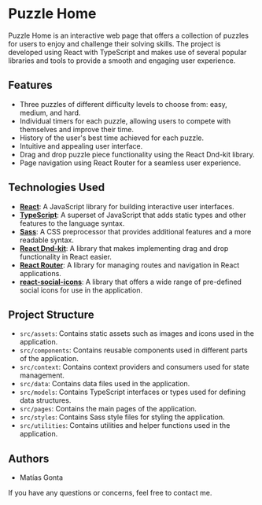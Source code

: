 # Puzzle Home

Puzzle Home is an interactive web page that offers a collection of puzzles for users to enjoy and challenge their solving skills. The project is developed using React with TypeScript and makes use of several popular libraries and tools to provide a smooth and engaging user experience.

## Features

- Three puzzles of different difficulty levels to choose from: easy, medium, and hard.
- Individual timers for each puzzle, allowing users to compete with themselves and improve their time.
- History of the user's best time achieved for each puzzle.
- Intuitive and appealing user interface.
- Drag and drop puzzle piece functionality using the React Dnd-kit library.
- Page navigation using React Router for a seamless user experience.

## Technologies Used

- <a href="https://react.dev/" target="_blank">**React**</a>: A JavaScript library for building interactive user interfaces.
- <a href="https://www.typescriptlang.org/docs/" target="_blank">**TypeScript**</a>: A superset of JavaScript that adds static types and other features to the language syntax.
- <a href="https://sass-lang.com/documentation/" target="_blank">**Sass**</a>: A CSS preprocessor that provides additional features and a more readable syntax.
- <a href="https://docs.dndkit.com/" target="_blank">**React Dnd-kit**</a>: A library that makes implementing drag and drop functionality in React easier.
- <a href="https://reactrouter.com/en/main" target="_blank">**React Router**</a>: A library for managing routes and navigation in React applications.
- <a href="https://www.npmjs.com/package/react-social-icons" target="_blank">**react-social-icons**</a>: A library that offers a wide range of pre-defined social icons for use in the application.

## Project Structure

- `src/assets`: Contains static assets such as images and icons used in the application.
- `src/components`: Contains reusable components used in different parts of the application.
- `src/context`: Contains context providers and consumers used for state management.
- `src/data`: Contains data files used in the application.
- `src/models`: Contains TypeScript interfaces or types used for defining data structures.
- `src/pages`: Contains the main pages of the application.
- `src/styles`: Contains Sass style files for styling the application.
- `src/utilities`: Contains utilities and helper functions used in the application.

## Authors

- Matías Gonta

If you have any questions or concerns, feel free to contact me.
